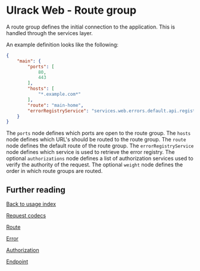 # Ulrack Web - Route group

A route group defines the initial connection to the application. This is handled
through the services layer.

An example definition looks like the following:
```json
{
    "main": {
        "ports": [
            80,
            443
        ],
        "hosts": [
            "*.example.com*"
        ],
        "route": "main-home",
        "errorRegistryService": "services.web.errors.default.api.registry"
    }
}
```

The `ports` node defines which ports are open to the route group. The `hosts`
node defines which URL's should be routed to the route group. The `route` node
defines the default route of the route group. The `errorRegistryService` node
defines which service is used to retrieve the error registry. The optional
`authorizations` node defines a list of authorization services used  to verify
the authority of the request. The optional `weight` node defines the order in
which route groups are routed.

## Further reading

[Back to usage index](index.md)

[Request codecs](request-codecs.md)

[Route](route.md)

[Error](error.md)

[Authorization](authorization.md)

[Endpoint](endpoint.md)
